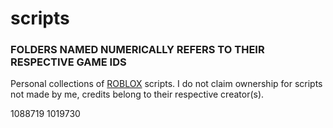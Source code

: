# scripts

### FOLDERS NAMED NUMERICALLY REFERS TO THEIR RESPECTIVE GAME IDS

Personal collections of [ROBLOX](www.roblox.com) scripts. I do not claim ownership for scripts not made by me, credits belong to their respective creator(s).

1088719 1019730